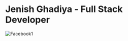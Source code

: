 # Jenish Ghadiya - Full Stack Developer

![Facebook1](https://github.com/user-attachments/assets/d9500581-bf02-49f0-8b4a-4485fe0fd1af)
